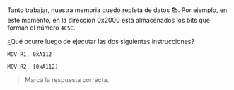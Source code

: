 Tanto trabajar, nuestra memoria quedó repleta de datos :books:. Por ejemplo, en este momento, en la dirección 0x2000 está almacenados los bits que forman el número `4C5E`.

¿Qué ocurre luego de ejecutar las dos siguientes instrucciones?

`MOV R1, 0xA112`

`MOV R2, [0xA112]`

> Marcá la respuesta correcta.